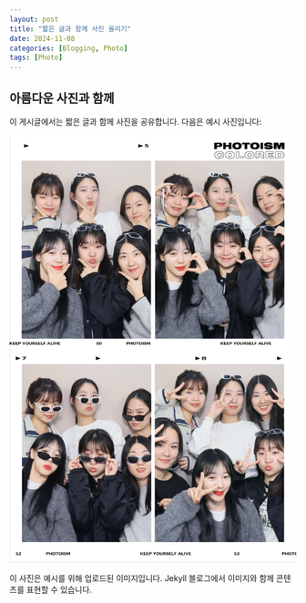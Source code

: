 ```yaml
---
layout: post
title: "짧은 글과 함께 사진 올리기"
date: 2024-11-08
categories: [Blogging, Photo]
tags: [Photo]
---
```


## 아름다운 사진과 함께

이 게시글에서는 짧은 글과 함께 사진을 공유합니다. 다음은 예시 사진입니다:

![Mars Image](/assets/img/mars.jpg)

이 사진은 예시를 위해 업로드된 이미지입니다. Jekyll 블로그에서 이미지와 함께 콘텐츠를 표현할 수 있습니다.
